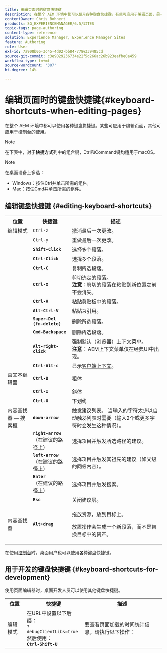```yaml
---
title: 编辑页面时的键盘快捷键
description: 在整个 AEM 环境中都可以使用各种键盘快捷键。有些可应用于编辑页面，另一些可应用于对控制台的使用。
contentOwner: Chris Bohnert
products: SG_EXPERIENCEMANAGER/6.5/SITES
topic-tags: page-authoring
content-type: reference
solution: Experience Manager, Experience Manager Sites
feature: Authoring
role: User
exl-id: 7a908b05-3c45-4d02-bb84-7786339485cd
source-git-commit: c3e9029236734e22f5d266ac26b923eafbe0a459
workflow-type: tm+mt
source-wordcount: '307'
ht-degree: 14%

---
```


# 编辑页面时的键盘快捷键{#keyboard-shortcuts-when-editing-pages}

在整个 AEM 环境中都可以使用各种键盘快捷键。某些可应用于编辑页面，其他可应用于控制台[的使用](/help/sites-classic-ui-authoring/author-env-keyboard-shortcuts.md)。

>[!NOTE]
>
>在下表中，对于&#x200B;**快捷方式**&#x200B;列中的组合键，Ctrl和Command键均适用于macOS。

>[!NOTE]
>
>在桌面设备上多选：
>
>* Windows：按住Ctrl并单击所需的组件。
>* Mac：按住Cmd并单击所需的组件。
>

## 编辑键盘快捷键 {#editing-keyboard-shortcuts}

<table>
 <tbody>
  <tr>
   <th>位置</th>
   <th>快捷键</th>
   <th>描述</th>
  </tr>
  <tr>
   <td>编辑模式</td>
   <td><code>Ctrl-z</code></td>
   <td>撤消最后一次更改。</td>
  </tr>
  <tr>
   <td> </td>
   <td><code>Ctrl-y</code></td>
   <td>重做最后一次更改。</td>
  </tr>
  <tr>
   <td> </td>
   <td><strong><code>Shift-Click</code></strong></td>
   <td>选择多个段落。</td>
  </tr>
  <tr>
   <td> </td>
   <td><strong><code>Ctrl-Click</code></strong></td>
   <td>选择多个段落。</td>
  </tr>
  <tr>
   <td> </td>
   <td><strong><code>Ctrl-C</code></strong></td>
   <td>复制所选段落。</td>
  </tr>
  <tr>
   <td> </td>
   <td><strong><code>Ctrl-X</code></strong></td>
   <td>剪切选定的段落。<strong><br />注意：</strong>剪切的段落在粘贴到新位置之前不会消失。</td>
  </tr>
  <tr>
   <td> </td>
   <td><strong><code>Ctrl-V</code></strong></td>
   <td>粘贴剪贴板中的段落。</td>
  </tr>
  <tr>
   <td> </td>
   <td><strong><code>Alt-Ctrl-V</code></strong></td>
   <td>粘贴为引用。</td>
  </tr>
  <tr>
   <td> </td>
   <td><strong><code>Super-Del (fn-delete)</code></strong></td>
   <td>删除所选段落。</td>
  </tr>
  <tr>
   <td> </td>
   <td><strong><code>Cmd-Backspace</code></strong></td>
   <td>删除所选段落。</td>
  </tr>
  <tr>
   <td> </td>
   <td><strong><code>Alt-right-click</code></strong></td>
   <td>强制默认（浏览器）上下文菜单。<br /> <strong>注意：</strong> AEM上下文菜单仅在经典UI中出现。</td>
  </tr>
  <tr>
   <td> </td>
   <td><strong><code>Ctrl-Alt-c</code></strong></td>
   <td>显示<a href="/help/sites-administering/client-context.md">客户端上下文</a>。</td>
  </tr>
  <tr>
   <td>富文本编辑器<br /> </td>
   <td><strong><code>Ctrl-B</code></strong><br /> </td>
   <td>粗体</td>
  </tr>
  <tr>
   <td> </td>
   <td><strong><code>Ctrl-I</code></strong><br /> </td>
   <td>斜体<br /> </td>
  </tr>
  <tr>
   <td> </td>
   <td><strong><code>Ctrl-U</code></strong><br /> </td>
   <td>下划线</td>
  </tr>
  <tr>
   <td>内容查找器 — 搜索框</td>
   <td><strong><code>down-arrow</code></strong></td>
   <td>触发建议列表。 当输入的字符太少以自动触发列表时需要（输入2个或更多字符时会发生这种情况）。</td>
  </tr>
  <tr>
   <td> </td>
   <td><strong><code>right-arrow</code></strong><br /> （在建议的路径上）</td>
   <td>选择项目并触发所选路径的建议。</td>
  </tr>
  <tr>
   <td> </td>
   <td><strong><code>left-arrow</code></strong><br /> （在建议的路径上）</td>
   <td>选择项目并触发其祖先的建议（如父级的同级内容）。</td>
  </tr>
  <tr>
   <td> </td>
   <td><strong><code>Enter</code></strong><br /> （在建议的路径上）</td>
   <td>选择项目并触发搜索。</td>
  </tr>
  <tr>
   <td> </td>
   <td><strong><code>Esc</code></strong></td>
   <td>关闭建议层。</td>
  </tr>
  <tr>
   <td>内容查找器<br /> </td>
   <td><strong><code>Alt+drag</code></strong></td>
   <td><p>拖放资源，放到目标上。</p> <p>放置操作会生成一个新段落，而不是替换目标中的资产。</p> </td>
  </tr>
 </tbody>
</table>

在使用[控制台](/help/sites-classic-ui-authoring/author-env-keyboard-shortcuts.md)时，桌面用户也可以使用各种键盘快捷键。

## 用于开发的键盘快捷键 {#keyboard-shortcuts-for-development}

使用页面编辑器时，桌面开发人员可以使用其他键盘快捷键。

<table>
 <tbody>
  <tr>
   <th>位置</th>
   <th>快捷键</th>
   <th>描述</th>
  </tr>
  <tr>
   <td>编辑模式</td>
   <td>在URL中设置以下后缀： <br /> <code>?debugClientLibs=true</code><br />然后使用：<br /> <strong><code>Ctrl-Shift-U</code></strong></td>
   <td>要查看页面加载的时间统计信息，请执行以下操作：</td>
  </tr>
 </tbody>
</table>
